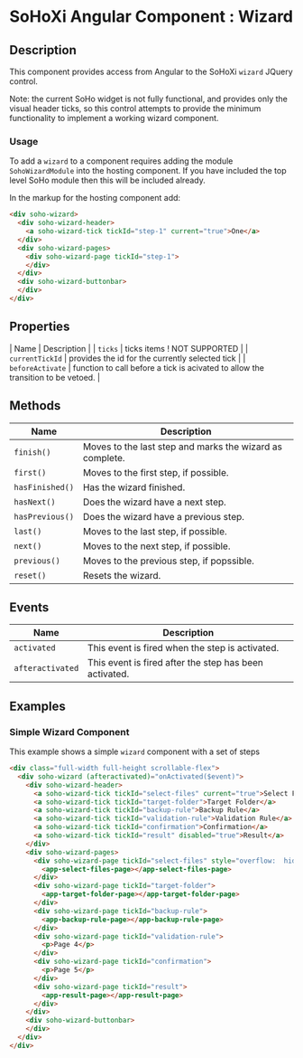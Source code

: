 # SoHoXi Angular Component : Wizard

## Description

This component provides access from Angular to the SoHoXi `wizard` JQuery control.

Note: the current SoHo widget is not fully functional, and provides only the visual header ticks, so this control attempts to provide the minimum functionality to implement a working wizard component.

### Usage

To add a `wizard` to a component requires adding the module `SohoWizardModule` into the hosting component.  If you have included the top level SoHo module then this will be included already.

In the markup for the hosting component add:

```html
<div soho-wizard>
  <div soho-wizard-header>
    <a soho-wizard-tick tickId="step-1" current="true">One</a>
  </div>
  <div soho-wizard-pages>
    <div soho-wizard-page tickId="step-1">
    </div>
  </div>
  <div soho-wizard-buttonbar>
  </div>
</div>
```

## Properties

| Name | Description |
| `ticks` | ticks items ! NOT SUPPORTED |
| `currentTickId` | provides the id for the currently selected tick |
| `beforeActivate` | function to call before a tick is acivated to allow the transition to be vetoed. |

## Methods

| Name | Description |
| --- | --- |
| `finish()` | Moves to the last step and marks the wizard as complete. |
| `first()` | Moves to the first step, if possible. |
| `hasFinished()` | Has the wizard finished. |
| `hasNext()` | Does the wizard have a next step. |
| `hasPrevious()` | Does the wizard have a previous step. |
| `last()` | Moves to the last step, if possible. |
| `next()` | Moves to the next step, if possible. |
| `previous()` | Moves to the previous step, if popssible. |
| `reset()` | Resets the wizard. |

## Events

| Name | Description |
| --- | --- |
| `activated` | This event is fired when the step is activated. |
| `afteractivated` | This event is fired after the step has been activated. |

## Examples

### Simple Wizard Component

This example shows a simple `wizard` component with a set of steps

```html
<div class="full-width full-height scrollable-flex">
  <div soho-wizard (afteractivated)="onActivated($event)">
    <div soho-wizard-header>
      <a soho-wizard-tick tickId="select-files" current="true">Select Files</a>
      <a soho-wizard-tick tickId="target-folder">Target Folder</a>
      <a soho-wizard-tick tickId="backup-rule">Backup Rule</a>
      <a soho-wizard-tick tickId="validation-rule">Validation Rule</a>
      <a soho-wizard-tick tickId="confirmation">Confirmation</a>
      <a soho-wizard-tick tickId="result" disabled="true">Result</a>
    </div>
    <div soho-wizard-pages>
      <div soho-wizard-page tickId="select-files" style="overflow:  hidden;">
        <app-select-files-page></app-select-files-page>
      </div>
      <div soho-wizard-page tickId="target-folder">
        <app-target-folder-page></app-target-folder-page>
      </div>
      <div soho-wizard-page tickId="backup-rule">
        <app-backup-rule-page></app-backup-rule-page>
      </div>
      <div soho-wizard-page tickId="validation-rule">
        <p>Page 4</p>
      </div>
      <div soho-wizard-page tickId="confirmation">
        <p>Page 5</p>
      </div>
      <div soho-wizard-page tickId="result">
        <app-result-page></app-result-page>
      </div>
    </div>
    <div soho-wizard-buttonbar>
    </div>
  </div>
</div>
```

